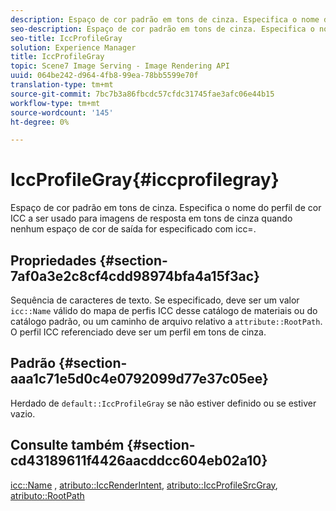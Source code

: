 ```yaml
---
description: Espaço de cor padrão em tons de cinza. Especifica o nome do perfil de cor ICC a ser usado para imagens de resposta em tons de cinza quando nenhum espaço de cor de saída for especificado com icc=.
seo-description: Espaço de cor padrão em tons de cinza. Especifica o nome do perfil de cor ICC a ser usado para imagens de resposta em tons de cinza quando nenhum espaço de cor de saída for especificado com icc=.
seo-title: IccProfileGray
solution: Experience Manager
title: IccProfileGray
topic: Scene7 Image Serving - Image Rendering API
uuid: 064be242-d964-4fb8-99ea-78bb5599e70f
translation-type: tm+mt
source-git-commit: 7bc7b3a86fbcdc57cfdc31745fae3afc06e44b15
workflow-type: tm+mt
source-wordcount: '145'
ht-degree: 0%

---
```



# IccProfileGray{#iccprofilegray}

Espaço de cor padrão em tons de cinza. Especifica o nome do perfil de cor ICC a ser usado para imagens de resposta em tons de cinza quando nenhum espaço de cor de saída for especificado com icc=.

## Propriedades {#section-7af0a3e2c8cf4cdd98974bfa4a15f3ac}

Sequência de caracteres de texto. Se especificado, deve ser um valor `icc::Name` válido do mapa de perfis ICC desse catálogo de materiais ou do catálogo padrão, ou um caminho de arquivo relativo a `attribute::RootPath`. O perfil ICC referenciado deve ser um perfil em tons de cinza.

## Padrão {#section-aaa1c71e5d0c4e0792099d77e37c05ee}

Herdado de `default::IccProfileGray` se não estiver definido ou se estiver vazio.

## Consulte também {#section-cd43189611f4426aacddcc604eb02a10}

[icc::Name](../../../../../ir-api/material-cat/image-rendering-api-ref/c-ir-material-catalog/c-ir-icc-profile-map-reference/r-ir-name-icc.md#reference-7a293ede360e433782575f8f6a562ac2) ,  [atributo::IccRenderIntent](../../../../../ir-api/material-cat/image-rendering-api-ref/c-ir-material-catalog/c-ir-attributes-reference/r-ir-iccrenderintent.md#reference-3b80b7a4c25545a593c5076f318b5c40),  [atributo::IccProfileSrcGray](../../../../../ir-api/material-cat/image-rendering-api-ref/c-ir-material-catalog/c-ir-attributes-reference/r-ir-iccprofilesrcgray.md#reference-a2abcd4aa5864738bbea8f55706deaf2),  [atributo::RootPath](../../../../../ir-api/material-cat/image-rendering-api-ref/c-ir-material-catalog/c-ir-attributes-reference/r-ir-rootpath.md#reference-a4d7c96b62e14fcbad1740c702f160f3)
